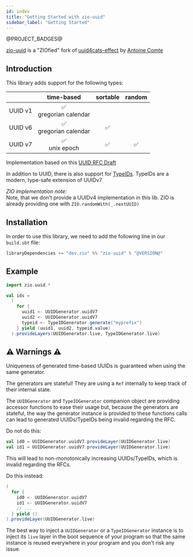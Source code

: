 ```yaml
---
id: index
title: "Getting Started with zio-uuid"
sidebar_label: "Getting Started"
---
```


@PROJECT_BADGES@

[zio-uuid](https://github.com/guizmaii-opensource/zio-uuid) is a "ZIOfied" fork
of [uuid4cats-effect](https://github.com/ant8e/uuid4cats-effect) by [Antoine Comte](https://github.com/ant8e)

## Introduction

This library adds support for the following types:

|         |         time-based         | sortable | random |
|--------:|:--------------------------:|:--------:|:------:|
| UUID v1 | ✅ <br/> gregorian calendar |          |        |
| UUID v6 | ✅ <br/> gregorian calendar |    ✅     |        |
| UUID v7 |     ✅ <br/>unix epoch      |    ✅     |   ✅    |

Implementation based on this [UUID RFC Draft](https://datatracker.ietf.org/doc/html/draft-ietf-uuidrev-rfc4122bis-03)

In addition to UUID, there is also support for [TypeIDs](https://github.com/jetpack-io/typeid). TypeIDs are a modern,
type-safe extension of UUIDv7

_ZIO implementation note:_    
Note, that we don't provide a UUIDv4 implementation in this lib. ZIO is already providing one
with `ZIO.randomWith(_.nextUUID)`

## Installation

In order to use this library, we need to add the following line in our `build.sbt` file:

```scala
libraryDependencies += "dev.zio" %% "zio-uuid" % "@VERSION@"
```

## Example

```scala
import zio.uuid.*

val ids =
  (
    for {
      uuid1 <- UUIDGenerator.uuidV7
      uuid2 <- UUIDGenerator.uuidV7
      typeid <- TypeIDGenerator.generate("myprefix")
    } yield (uuid1, uuid2, typeid.value)
  ).provideLayers(UUIDGenerator.live, TypeIDGenerator.live)
```

## ⚠️ Warnings ⚠️

Uniqueness of generated time-based UUIDs is guaranteed when using the same generator.

The generators are stateful! They are using a `Ref` internally to keep track of their internal state.

The `UUIDGenerator` and `TypeIDGenerator` companion object are providing accessor functions to ease their usage but, because the generators are stateful,
the way the generator instance is provided to these functions calls can lead to generated UUIDs/TypeIDs being invalid regarding the RFC.

Do not do this:
```scala
val id0 = UUIDGenerator.uuidV7.provideLayer(UUIDGenerator.live)
val id1 = UUIDGenerator.uuidV7.provideLayer(UUIDGenerator.live)
```
This will lead to non-monotonically increasing UUIDs/TypeIDs, which is invalid regarding the RFCs.

Do this instead:
```scala
(
  for {
    id0 <- UUIDGenerator.uuidV7
    id1 <- UUIDGenerator.uuidV7
    // ...
  } yield ()
).provideLayer(UUIDGenerator.live)
```

The best way to inject a `UUIDGenerator` or a `TypeIDGenerator` instance is to inject its `live` layer in the boot sequence of your program 
so that the same instance is reused everywhere in your program and you don't risk any issue.